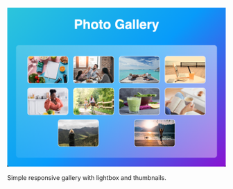 ![gallery-preview](images/gallery-preview.png)

Simple responsive gallery with lightbox and thumbnails.
